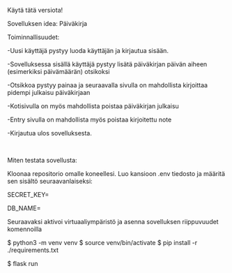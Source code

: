 Käytä tätä versiota!

Sovelluksen idea: Päiväkirja

Toiminnallisuudet:

-Uusi käyttäjä pystyy luoda käyttäjän ja kirjautua sisään.

-Sovelluksessa sisällä käyttäjä pystyy lisätä päiväkirjan päivän aiheen (esimerkiksi päivämäärän) otsikoksi

-Otsikkoa pystyy painaa ja seuraavalla sivulla on mahdollista kirjoittaa pidempi julkaisu päiväkirjaan

-Kotisivulla on myös mahdollista poistaa päiväkirjan julkaisu

-Entry sivulla on mahdollista myös poistaa kirjoitettu note

-Kirjautua ulos sovelluksesta.


<br />

Miten testata sovellusta:

Kloonaa repositorio omalle koneellesi. Luo kansioon .env tiedosto ja määritä sen sisältö seuraavanlaiseksi:

SECRET_KEY=<salainen-avain>

DB_NAME=<tietokannan-paikallinen-osoite>


Seuraavaksi aktivoi virtuaaliympäristö ja asenna sovelluksen riippuvuudet komennoilla

$ python3 -m venv venv
$ source venv/bin/activate
$ pip install -r ./requirements.txt


$ flask run


